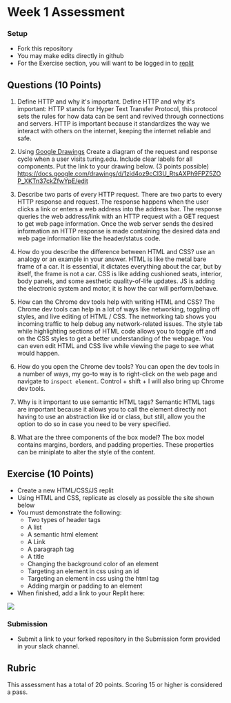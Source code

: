 # Week 1 Assessment

### Setup
* Fork this repository
* You may make edits directly in github
* For the Exercise section, you will want to be logged in to [replit](https://replit.com)

## Questions (10 Points)

1. Define HTTP and why it's important.
Define HTTP and why it's important: HTTP stands for Hyper Text Transfer Protocol, this protocol sets the rules for how data can be sent and revived through connections and servers.
HTTP is important because it standardizes the way we interact with others on the internet, keeping the internet reliable and safe. 

3. Using [Google Drawings](https://docs.google.com/drawings) Create a diagram of the request and response cycle when a user visits turing.edu. Include clear labels for all components. Put the link to your drawing below. (3 points possible)
https://docs.google.com/drawings/d/1zid4oz9cCl3U_RtsAXPh9FPZ5ZOP_XKTn37ckZfwYpE/edit

4. Describe two parts of every HTTP request.
There are two parts to every HTTP response and request. 
The response happens when the user clicks a link or enters a web address into the address bar. The response queries the web address/link with an HTTP request with a GET request to get web page information. 
Once the web server sends the desired information an HTTP response is made containing the desired data and web page information like the header/status code.  

5. How do you describe the difference between HTML and CSS? use an analogy or an example in your answer.
HTML is like the metal bare frame of a car. It is essential, it dictates everything about the car, but by itself, the frame is not a car. CSS is like adding cushioned seats, interior, body panels, and some aesthetic quality-of-life updates.
JS is adding the electronic system and motor, it is how the car will perform/behave.

7. How can the Chrome dev tools help with writing HTML and CSS?
The Chrome dev tools can help in a lot of ways like networking, toggling off styles, and live editing of HTML / CSS. The networking tab shows you incoming traffic to help debug any network-related issues. The style tab while highlighting sections of HTML code allows you to toggle off and on the CSS styles to get a better understanding of the webpage. You can even edit HTML and CSS live while viewing the page to see what would happen.  

8. How do you open the Chrome dev tools?
You can open the dev tools in a number of ways, my go-to way is to right-click on the web page and navigate to `inspect element`.  Control + shift + I will also bring up Chrome dev tools. 

9. Why is it important to use semantic HTML tags?
Semantic HTML tags are important because it allows you to call the element directly not having to use an abstraction like id or class, but still, allow you the option to do so in case you need to be very specified. 

10. What are the three components of the box model?
The box model contains margins, borders, and padding properties. These properties can be miniplate to alter the style of the content.

## Exercise (10 Points)

* Create a new HTML/CSS/JS replit
* Using HTML and CSS, replicate as closely as possible the site shown below
* You must demonstrate the following:
  * Two types of header tags
  * A list
  * A semantic html element
  * A Link
  * A paragraph tag
  * A title
  * Changing the background color of an element
  * Targeting an element in css using an id
  * Targeting an element in css using the html tag
  * Adding margin or padding to an element
* When finished, add a link to your Replit here: <A link to your repl here>

![](Marta-Aziz.png)

### Submission
* Submit a link to your forked repository in the Submission form provided in your slack channel.

## Rubric
This assessment has a total of 20 points.  Scoring 15 or higher is considered a pass.
